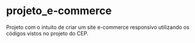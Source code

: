 # projeto_e-commerce
Projeto com o intuito de criar um site e-commerce responsivo utilizando os códigos vistos no projeto do CEP.
